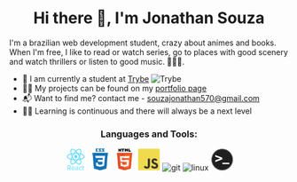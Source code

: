 <h1 align="center">Hi there 👋, I'm Jonathan Souza</h1>

I'm a brazilian web development student, crazy about animes and books. When I'm free, I like to read or watch series, go to places with good scenery and watch thrillers or listen to good music. 🎷🤘🎶.

- 🚀 I am currently a student at [Trybe](https://www.betrybe.com/) <img src="https://avatars.githubusercontent.com/u/55410300?s=60&v=4" alt="Trybe" align="normal" width="20" height="20"/>
- 👨‍💻 My projects can be found on my [portfolio page](https://jsouza27.github.io/)
- 📬 Want to find me? contact me - souzajonathan570@gmail.com
- 👨‍🔬 Learning is continuous and there will always be a next level

<h3 align="center">Languages and Tools:</h3>
<p align="center">
<img src="https://raw.githubusercontent.com/devicons/devicon/master/icons/react/react-original-wordmark.svg" alt="react" width="40" height="40"/>
<img src="https://raw.githubusercontent.com/devicons/devicon/master/icons/css3/css3-plain-wordmark.svg" alt="css3"  width="40" height="40"/>
<img src="https://raw.githubusercontent.com/devicons/devicon/master/icons/html5/html5-original-wordmark.svg" alt="html5"  width="40" height="40"/>
<img src="https://raw.githubusercontent.com/devicons/devicon/master/icons/javascript/javascript-original.svg" alt="javascript" width="40" height="40"/>
<img src="https://pics.freeicons.io/uploads/icons/png/9374299221540553610-512.png" alt="git" width="40" height="40"/>
<img src="https://pics.freeicons.io/uploads/icons/png/3525127881551941184-512.png" alt="linux" width="40" height="40"/>
<img src="https://raw.githubusercontent.com/github/explore/80688e429a7d4ef2fca1e82350fe8e3517d3494d/topics/terminal/terminal.png" alt="terminal" width="40" height="40"/>
</p>
<!--
<h4 align="center">Stats</h4>
<img  align="left" src="https://github-readme-stats.vercel.app/api?username=JSouza27&&show_icons=true&title_color=fff&icon_color=79ff97&text_color=9f9f9f&bg_color=151515" alt="Jonathan Souza's GitHub Stats" />
<img align="right" src="https://github-readme-stats.vercel.app/api/top-langs/?username=JSouza27&&show_icons=true&title_color=fff&icon_color=79ff97&text_color=9f9f9f&bg_color=151515" />


**JSouza27/JSouza27** is a ✨ _special_ ✨ repository because its `README.md` (this file) appears on your GitHub profile.

Here are some ideas to get you started:

- 🔭 I’m currently working on ...
- 🌱 I’m currently learning ...
- 👯 I’m looking to collaborate on ...
- 🤔 I’m looking for help with ...
- 💬 Ask me about ...
- 📫 How to reach me: ...
- 😄 Pronouns: ...
- ⚡ Fun fact: ...
-->

